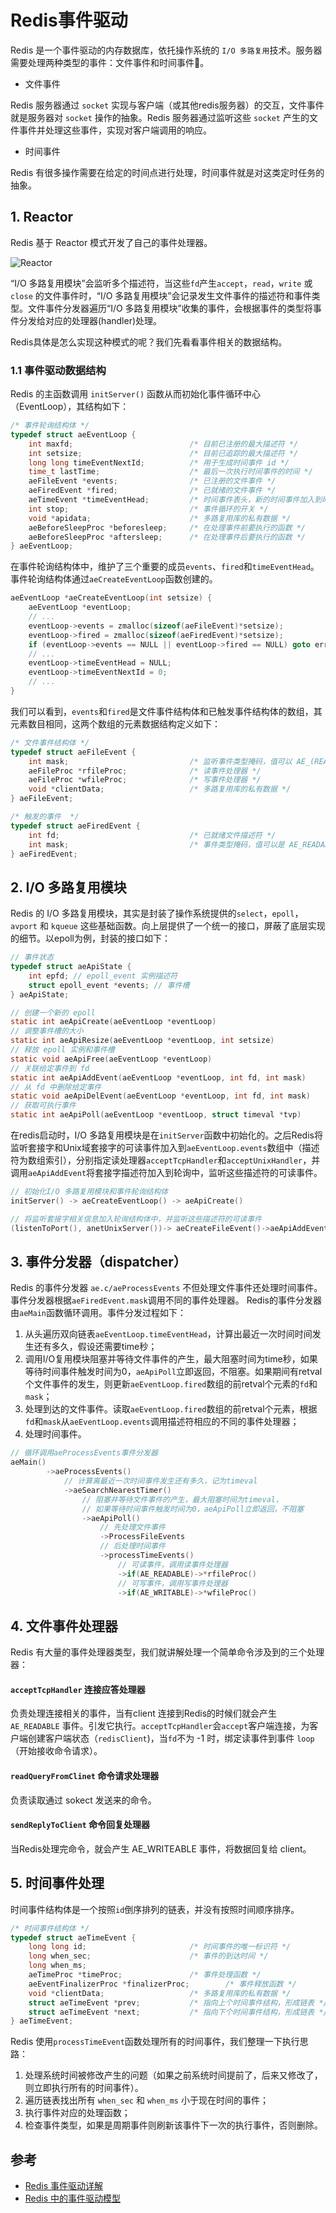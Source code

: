# Redis事件驱动
Redis 是一个事件驱动的内存数据库，依托操作系统的 `I/O 多路复用`技术。服务器需要处理两种类型的事件：文件事件和时间事件。
- 文件事件

Redis 服务器通过 `socket` 实现与客户端（或其他redis服务器）的交互，文件事件就是服务器对 `socket` 操作的抽象。Redis 服务器通过监听这些 `socket` 产生的文件事件并处理这些事件，实现对客户端调用的响应。

- 时间事件

Redis 有很多操作需要在给定的时间点进行处理，时间事件就是对这类定时任务的抽象。

## 1. Reactor
Redis 基于 Reactor 模式开发了自己的事件处理器。

![Reactor](./images/Reactor.png)

“I/O 多路复用模块”会监听多个描述符，当这些`fd`产生`accept`，`read`，`write` 或 `close` 的文件事件时，“I/O 多路复用模块”会记录发生文件事件的描述符和事件类型。文件事件分发器遍历“I/O 多路复用模块”收集的事件，会根据事件的类型将事件分发给对应的处理器(handler)处理。

Redis具体是怎么实现这种模式的呢？我们先看看事件相关的数据结构。

### 1.1 事件驱动数据结构
Redis 的主函数调用 `initServer()` 函数从而初始化事件循环中心（EventLoop），其结构如下：
```c
/* 事件轮询结构体 */
typedef struct aeEventLoop {
    int maxfd;                          /* 目前已注册的最大描述符 */
    int setsize;                        /* 目前已追踪的最大描述符 */
    long long timeEventNextId;          /* 用于生成时间事件 id */
    time_t lastTime;                    /* 最后一次执行时间事件的时间 */
    aeFileEvent *events;                /* 已注册的文件事件 */
    aeFiredEvent *fired;                /* 已就绪的文件事件 */
    aeTimeEvent *timeEventHead;         /* 时间事件表头，新的时间事件加入到时间事件链表的表头 */
    int stop;                           /* 事件循环的开关 */
    void *apidata;                      /* 多路复用库的私有数据 */
    aeBeforeSleepProc *beforesleep;     /* 在处理事件前要执行的函数 */
    aeBeforeSleepProc *aftersleep;      /* 在处理事件后要执行的函数 */
} aeEventLoop;
```
在事件轮询结构体中，维护了三个重要的成员`events`、`fired`和`timeEventHead`。事件轮询结构体通过`aeCreateEventLoop`函数创建的。
```c
aeEventLoop *aeCreateEventLoop(int setsize) {
    aeEventLoop *eventLoop;
    // ...
    eventLoop->events = zmalloc(sizeof(aeFileEvent)*setsize);
    eventLoop->fired = zmalloc(sizeof(aeFiredEvent)*setsize);
    if (eventLoop->events == NULL || eventLoop->fired == NULL) goto err;
    // ...
    eventLoop->timeEventHead = NULL;
    eventLoop->timeEventNextId = 0;
    // ...
}
```

我们可以看到，`events`和`fired`是文件事件结构体和已触发事件结构体的数组，其元素数目相同，这两个数组的元素数据结构定义如下：
```c
/* 文件事件结构体 */
typedef struct aeFileEvent {
    int mask;                           /* 监听事件类型掩码，值可以 AE_(READABLE|WRITABLE|BARRIER) */
    aeFileProc *rfileProc;              /* 读事件处理器 */
    aeFileProc *wfileProc;              /* 写事件处理器 */
    void *clientData;                   /* 多路复用库的私有数据 */
} aeFileEvent;

/* 触发的事件  */
typedef struct aeFiredEvent {
    int fd;                             /* 已就绪文件描述符 */
    int mask;                           /* 事件类型掩码，值可以是 AE_READABLE 或 AE_WRITABLE，或者是两者的或 */
} aeFiredEvent;
```

## 2. I/O 多路复用模块
Redis 的 I/O 多路复用模块，其实是封装了操作系统提供的`select`，`epoll`，`avport` 和 `kqueue` 这些基础函数。向上层提供了一个统一的接口，屏蔽了底层实现的细节。以epoll为例，封装的接口如下：
```c
// 事件状态
typedef struct aeApiState {
    int epfd; // epoll_event 实例描述符
    struct epoll_event *events; // 事件槽
} aeApiState;

// 创建一个新的 epoll 
static int aeApiCreate(aeEventLoop *eventLoop)
// 调整事件槽的大小
static int aeApiResize(aeEventLoop *eventLoop, int setsize)
// 释放 epoll 实例和事件槽
static void aeApiFree(aeEventLoop *eventLoop)
// 关联给定事件到 fd
static int aeApiAddEvent(aeEventLoop *eventLoop, int fd, int mask)
// 从 fd 中删除给定事件
static void aeApiDelEvent(aeEventLoop *eventLoop, int fd, int mask)
// 获取可执行事件
static int aeApiPoll(aeEventLoop *eventLoop, struct timeval *tvp)
```
在redis启动时，I/O 多路复用模块是在`initServer`函数中初始化的。之后Redis将监听套接字和Unix域套接字的可读事件加入到`aeEventLoop.events`数组中（描述符为数组索引），分别指定读处理器`acceptTcpHandler`和`acceptUnixHandler`，并调用`aeApiAddEvent`将套接字描述符加入到轮询中，监听这些描述符的可读事件。

```c
// 初始化I/O 多路复用模块和事件轮询结构体
initServer() -> aeCreateEventLoop() -> aeApiCreate()

// 将监听套接字相关信息加入轮询结构体中，并监听这些描述符的可读事件
(listenToPort(), anetUnixServer())-> aeCreateFileEvent()->aeApiAddEvent()
```

## 3. 事件分发器（dispatcher）
Redis 的事件分发器 `ae.c/aeProcessEvents` 不但处理文件事件还处理时间事件。事件分发器根据`aeFiredEvent.mask`调用不同的事件处理器。
Redis的事件分发器由`aeMain`函数循环调用。事件分发过程如下：
1. 从头遍历双向链表`aeEventLoop.timeEventHead`，计算出最近一次时间时间发生还有多久，假设还需要time秒；
2. 调用I/O复用模块阻塞并等待文件事件的产生，最大阻塞时间为time秒，如果等待时间事件触发时间为0，`aeApiPoll`立即返回，不阻塞。如果期间有retval个文件事件的发生，则更新`aeEventLoop.fired`数组的前retval个元素的`fd`和`mask`；
3. 处理到达的文件事件。读取`aeEventLoop.fired`数组的前retval个元素，根据`fd`和`mask`从`aeEventLoop.events`调用描述符相应的不同的事件处理器；
4. 处理时间事件。

```c
// 循环调用aeProcessEvents事件分发器
aeMain()
        ->aeProcessEvents()                                     
            // 计算离最近一次时间事件发生还有多久，记为timeval
            ->aeSearchNearestTimer()                
                // 阻塞并等待文件事件的产生，最大阻塞时间为timeval，
                // 如果等待时间事件触发时间为0，aeApiPoll立即返回，不阻塞
                ->aeApiPoll()
                    // 先处理文件事件
                    ->ProcessFileEvents
                    // 后处理时间事件
                    ->processTimeEvents()
                        // 可读事件，调用读事件处理器
                        ->if(AE_READABLE)->*rfileProc()
                        // 可写事件，调用写事件处理器
                        ->if(AE_WRITABLE)->*wfileProc()
```

## 4. 文件事件处理器
Redis 有大量的事件处理器类型，我们就讲解处理一个简单命令涉及到的三个处理器：

#### `acceptTcpHandler` 连接应答处理器
负责处理连接相关的事件，当有client 连接到Redis的时候们就会产生 `AE_READABLE` 事件。引发它执行。`acceptTcpHandler`会`accept`客户端连接，为客户端创建客户端状态（`redisClient`)，当`fd`不为 -1 时，绑定读事件到事件 `loop` （开始接收命令请求）。

#### `readQueryFromClinet` 命令请求处理器
负责读取通过 sokect 发送来的命令。

#### `sendReplyToClient` 命令回复处理器
当Redis处理完命令，就会产生 AE_WRITEABLE 事件，将数据回复给 client。

## 5. 时间事件处理
时间事件结构体是一个按照`id`倒序排列的链表，并没有按照时间顺序排序。
```c
/* 时间事件结构体 */
typedef struct aeTimeEvent {
    long long id;                       /* 时间事件的唯一标识符 */
    long when_sec;                      /* 事件的到达时间 */
    long when_ms;
    aeTimeProc *timeProc;               /* 事件处理函数 */
    aeEventFinalizerProc *finalizerProc;        /* 事件释放函数 */
    void *clientData;                   /* 多路复用库的私有数据 */
    struct aeTimeEvent *prev;           /* 指向上个时间事件结构，形成链表 */
    struct aeTimeEvent *next;           /* 指向下个时间事件结构，形成链表 */
} aeTimeEvent;
```
Redis 使用`processTimeEvent`函数处理所有的时间事件，我们整理一下执行思路：
1. 处理系统时间被修改产生的问题（如果之前系统时间提前了，后来又修改了，则立即执行所有的时间事件）。
2. 遍历链表找出所有 `when_sec` 和 `when_ms` 小于现在时间的事件；
3. 执行事件对应的处理函数；
4. 检查事件类型，如果是周期事件则刷新该事件下一次的执行事件，否则删除。


## 参考
- [Redis 事件驱动详解](http://wiki.jikexueyuan.com/project/redis/event-driven.html)
- [Redis 中的事件驱动模型](https://xilidou.com/2018/03/22/redis-event/)